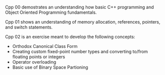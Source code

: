 Cpp 00 demostrates an understanding how basic C++ programming and Object Oriented Programming fundamentals.

Cpp 01 shows an understanding of memory allocation, references, pointers, and switch statements.

Cpp 02 is an exercise meant to develop the following concepts:
  - Orthodox Canonical Class Form
  - Creating custom fixed-point number types and converting to/from floating points or integers
  - Operator overloading
  - Basic use of Binary Space Partioning
